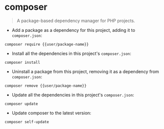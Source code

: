# composer

> A package-based dependency manager for PHP projects.

- Add a package as a dependency for this project, adding it to `composer.json`:

`composer require {{user/package-name}}`

- Install all the dependencies in this project's `composer.json`:

`composer install`

- Uninstall a package from this project, removing it as a dependency from `composer.json`:

`composer remove {{user/package-name}}`

- Update all the dependencies in this project's `composer.json`:

`composer update`

- Update composer to the latest version:

`composer self-update`
